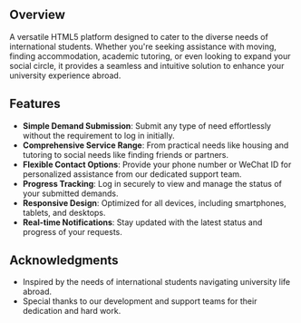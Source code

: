 ## Overview

A versatile HTML5 platform designed to cater to the diverse needs of international students. Whether you're seeking assistance with moving, finding accommodation, academic tutoring, or even looking to expand your social circle, it provides a seamless and intuitive solution to enhance your university experience abroad.

## Features

- **Simple Demand Submission**: Submit any type of need effortlessly without the requirement to log in initially.
- **Comprehensive Service Range**: From practical needs like housing and tutoring to social needs like finding friends or partners.
- **Flexible Contact Options**: Provide your phone number or WeChat ID for personalized assistance from our dedicated support team.
- **Progress Tracking**: Log in securely to view and manage the status of your submitted demands.
- **Responsive Design**: Optimized for all devices, including smartphones, tablets, and desktops.
- **Real-time Notifications**: Stay updated with the latest status and progress of your requests.

## Acknowledgments

- Inspired by the needs of international students navigating university life abroad.
- Special thanks to our development and support teams for their dedication and hard work.

